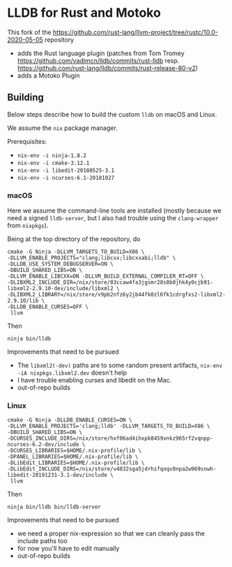 # LLDB for Rust and Motoko

This fork of the https://github.com/rust-lang/llvm-project/tree/rustc/10.0-2020-05-05 repository
- adds the Rust language plugin (patches from Tom Tromey
   https://github.com/vadimcn/lldb/commits/rust-lldb
   resp. https://github.com/rust-lang/lldb/commits/rust-release-80-v2)
- adds a Motoko Plugin

## Building

Below steps describe how to build the custom `lldb` on macOS and Linux.

We assume the `nix` package manager.

Prerequisites:
 - `nix-env -i ninja-1.8.2`
 - `nix-env -i cmake-3.12.1`
 - `nix-env -i libedit-20180525-3.1`
 - `nix-env -i ncurses-6.1-20181027`

### macOS

Here we assume the command-line tools are installed (mostly because we need a signed `lldb-server`,
but I also had trouble using the `clang-wrapper` from `nixpkgs`).

Being at the top directory of the repository, do

```
cmake -G Ninja -DLLVM_TARGETS_TO_BUILD=X86 \
-DLLVM_ENABLE_PROJECTS="clang;libcxx;libcxxabi;lldb" \
-DLLDB_USE_SYSTEM_DEBUGSERVER=ON \
-DBUILD_SHARED_LIBS=ON \
-DLLVM_ENABLE_LIBCXX=ON -DLLVM_BUILD_EXTERNAL_COMPILER_RT=OFF \
-DLIBXML2_INCLUDE_DIR=/nix/store/83ccaw4fa3jgsmr28s8b0jhk4y0cjb91-libxml2-2.9.10-dev/include/libxml2 \
-DLIBXML2_LIBRARY=/nix/store/v9pb2nfz6y2jb44fk0zl6fk1cdrgfxs2-libxml2-2.9.10/lib \
-DLLDB_ENABLE_CURSES=OFF \
 llvm
```
Then
```
ninja bin/lldb
```

Improvements that need to be pursued
 - The `libxml2(-dev)` paths are to some random present artifacts, `nix-env -iA nixpkgs.libxml2.dev` doesn't help
 - I have trouble enabling curses and libedit on the Mac.
 - out-of-repo builds
 
 ### Linux
 
 ```
cmake -G Ninja -DLLDB_ENABLE_CURSES=ON \
 -DLLVM_ENABLE_PROJECTS='clang;lldb' -DLLVM_TARGETS_TO_BUILD=X86 \
 -DBUILD_SHARED_LIBS=ON \
 -DCURSES_INCLUDE_DIRS=/nix/store/hxf06ad4ihxpk8459vnkz965rf2vqnpp-ncurses-6.2-dev/include \
 -DCURSES_LIBRARIES=$HOME/.nix-profile/lib \
 -DPANEL_LIBRARIES=$HOME/.nix-profile/lib \
 -DLibEdit_LIBRARIES=$HOME/.nix-profile/lib \
 -DLibEdit_INCLUDE_DIRS=/nix/store/v4832sga5jdrhifqnqv8npa2w969snwh-libedit-20191231-3.1-dev/include \
  llvm
```
Then
```
ninja bin/lldb bin/lldb-server
```

Improvements that need to be pursued
 - we need a proper nix-expression so that we can cleanly pass the include paths too
 - for now you'll have to edit manually
 - out-of-repo builds
